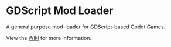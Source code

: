 # GDScript Mod Loader

A general purpose mod-loader for GDScript-based Godot Games.

View the [Wiki](https://github.com/GodotModding/godot-mod-loader/wiki/) for more information.
